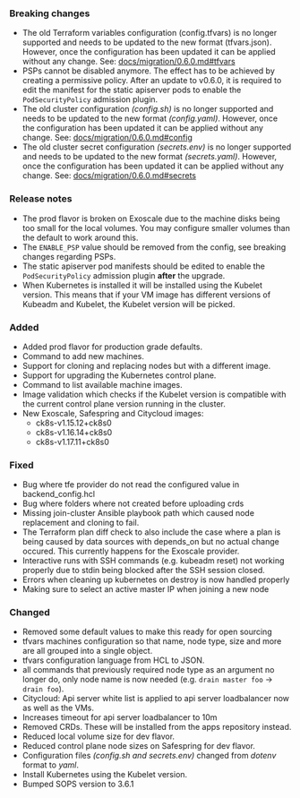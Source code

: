 ### Breaking changes

- The old Terraform variables configuration (config.tfvars) is no longer
  supported and needs to be updated to the new format (tfvars.json). However,
  once the configuration has been updated it can be applied without any change.
  See: [docs/migration/0.6.0.md#tfvars](docs/migration/0.6.0.md#tfvars)
- PSPs cannot be disabled anymore. The effect has to be achieved by creating a permissive policy.
  After an update to v0.6.0, it is required to edit the manifest for the static apiserver pods to enable the `PodSecurityPolicy` admission plugin.
- The old cluster configuration *(config.sh)* is no longer supported and needs to be updated to the new format *(config.yaml)*.
  However, once the configuration has been updated it can be applied without any change.
  See: [docs/migration/0.6.0.md#config](docs/migration/0.6.0.md#config)
- The old cluster secret configuration *(secrets.env)* is no longer supported and needs to be updated to the new format *(secrets.yaml)*.
  However, once the configuration has been updated it can be applied without any change.
  See: [docs/migration/0.6.0.md#secrets](docs/migration/0.6.0.md#secrets)

### Release notes

- The prod flavor is broken on Exoscale due to the machine disks being too small for the local volumes.
  You may configure smaller volumes than the default to work around this.
- The `ENABLE_PSP` value should be removed from the config, see breaking changes regarding PSPs.
- The static apiserver pod manifests should be edited to enable the `PodSecurityPolicy` admission plugin **after** the upgrade.
- When Kubernetes is installed it will be installed using the Kubelet version.
  This means that if your VM image has different versions of Kubeadm and
  Kubelet, the Kubelet version will be picked.

### Added

- Added prod flavor for production grade defaults.
- Command to add new machines.
- Support for cloning and replacing nodes but with a different image.
- Support for upgrading the Kubernetes control plane.
- Command to list available machine images.
- Image validation which checks if the Kubelet version is compatible with the
  current control plane version running in the cluster.
- New Exoscale, Safespring and Citycloud images:
  - ck8s-v1.15.12+ck8s0
  - ck8s-v1.16.14+ck8s0
  - ck8s-v1.17.11+ck8s0

### Fixed

- Bug where tfe provider do not read the configured value in backend_config.hcl
- Bug where folders where not created before uploading crds
- Missing join-cluster Ansible playbook path which caused node replacement and
  cloning to fail.
- The Terraform plan diff check to also include the case where a plan is being
  caused by data sources with depends_on but no actual change occured. This
  currently happens for the Exoscale provider.
- Interactive runs with SSH commands (e.g. kubeadm reset) not working properly
  due to stdin being blocked after the SSH session closed.
- Errors when cleaning up kubernetes on destroy is now handled properly
- Making sure to select an active master IP when joining a new node

### Changed

- Removed some default values to make this ready for open sourcing
- tfvars machines configuration so that name, node type, size and more are all
  grouped into a single object.
- tfvars configuration language from HCL to JSON.
- all commands that previously required node type as an argument no longer do,
  only node name is now needed (e.g. `drain master foo` -> `drain foo`).
- Citycloud: Api server white list is applied to api server loadbalancer now as well as the VMs.
- Increases timeout for api server loadbalancer to 10m
- Removed CRDs. These will be installed from the apps repository instead.
- Reduced local volume size for dev flavor.
- Reduced control plane node sizes on Safespring for dev flavor.
- Configuration files *(config.sh and secrets.env)* changed from *dotenv* format to *yaml*.
- Install Kubernetes using the Kubelet version.
- Bumped SOPS version to 3.6.1
